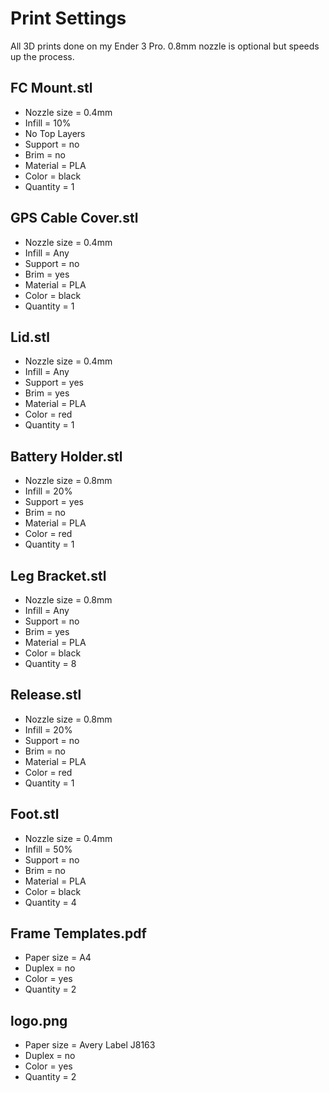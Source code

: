 # Print Settings
All 3D prints done on my Ender 3 Pro.
0.8mm nozzle is optional but speeds up the process.

## FC Mount.stl
- Nozzle size = 0.4mm
- Infill = 10%
- No Top Layers
- Support = no
- Brim = no
- Material = PLA
- Color = black
- Quantity = 1

## GPS Cable Cover.stl
- Nozzle size = 0.4mm
- Infill = Any
- Support = no
- Brim = yes
- Material = PLA
- Color = black
- Quantity = 1

## Lid.stl
- Nozzle size = 0.4mm
- Infill = Any
- Support = yes
- Brim = yes
- Material = PLA
- Color = red
- Quantity = 1

## Battery Holder.stl
- Nozzle size = 0.8mm
- Infill = 20%
- Support = yes
- Brim = no
- Material = PLA
- Color = red
- Quantity = 1

## Leg Bracket.stl
- Nozzle size = 0.8mm
- Infill = Any
- Support = no
- Brim = yes
- Material = PLA
- Color = black
- Quantity = 8

## Release.stl
- Nozzle size = 0.8mm
- Infill = 20%
- Support = no
- Brim = no
- Material = PLA
- Color = red
- Quantity = 1

## Foot.stl
- Nozzle size = 0.4mm
- Infill = 50%
- Support = no
- Brim = no
- Material = PLA
- Color = black
- Quantity = 4

## Frame Templates.pdf
- Paper size = A4
- Duplex = no
- Color = yes
- Quantity = 2

## logo.png
- Paper size = Avery Label J8163
- Duplex = no
- Color = yes
- Quantity = 2

